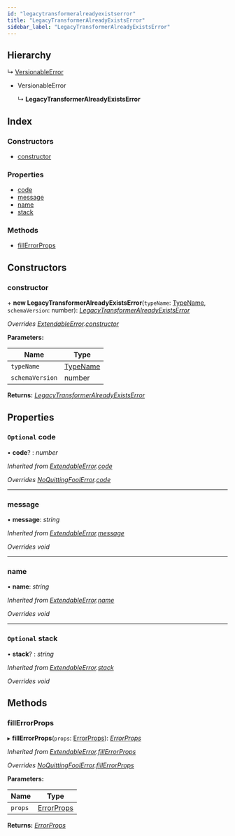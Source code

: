 ```yaml
---
id: "legacytransformeralreadyexistserror"
title: "LegacyTransformerAlreadyExistsError"
sidebar_label: "LegacyTransformerAlreadyExistsError"
---
```


## Hierarchy

  ↳ [VersionableError](versionableerror.md)

* VersionableError

  ↳ **LegacyTransformerAlreadyExistsError**

## Index

### Constructors

* [constructor](legacytransformeralreadyexistserror.md#constructor)

### Properties

* [code](legacytransformeralreadyexistserror.md#optional-code)
* [message](legacytransformeralreadyexistserror.md#message)
* [name](legacytransformeralreadyexistserror.md#name)
* [stack](legacytransformeralreadyexistserror.md#optional-stack)

### Methods

* [fillErrorProps](legacytransformeralreadyexistserror.md#fillerrorprops)

## Constructors

###  constructor

\+ **new LegacyTransformerAlreadyExistsError**(`typeName`: [TypeName](../modules/types.md#typename), `schemaVersion`: number): *[LegacyTransformerAlreadyExistsError](legacytransformeralreadyexistserror.md)*

*Overrides [ExtendableError](extendableerror.md).[constructor](extendableerror.md#constructor)*

**Parameters:**

Name | Type |
------ | ------ |
`typeName` | [TypeName](../modules/types.md#typename) |
`schemaVersion` | number |

**Returns:** *[LegacyTransformerAlreadyExistsError](legacytransformeralreadyexistserror.md)*

## Properties

### `Optional` code

• **code**? : *number*

*Inherited from [ExtendableError](extendableerror.md).[code](extendableerror.md#optional-code)*

*Overrides [NoQuittingFoolError](noquittingfoolerror.md).[code](noquittingfoolerror.md#optional-code)*

___

###  message

• **message**: *string*

*Inherited from [ExtendableError](extendableerror.md).[message](extendableerror.md#message)*

*Overrides void*

___

###  name

• **name**: *string*

*Inherited from [ExtendableError](extendableerror.md).[name](extendableerror.md#name)*

*Overrides void*

___

### `Optional` stack

• **stack**? : *string*

*Inherited from [ExtendableError](extendableerror.md).[stack](extendableerror.md#optional-stack)*

*Overrides void*

## Methods

###  fillErrorProps

▸ **fillErrorProps**(`props`: [ErrorProps](../modules/types.md#errorprops)): *[ErrorProps](../modules/types.md#errorprops)*

*Inherited from [ExtendableError](extendableerror.md).[fillErrorProps](extendableerror.md#fillerrorprops)*

*Overrides [NoQuittingFoolError](noquittingfoolerror.md).[fillErrorProps](noquittingfoolerror.md#fillerrorprops)*

**Parameters:**

Name | Type |
------ | ------ |
`props` | [ErrorProps](../modules/types.md#errorprops) |

**Returns:** *[ErrorProps](../modules/types.md#errorprops)*
